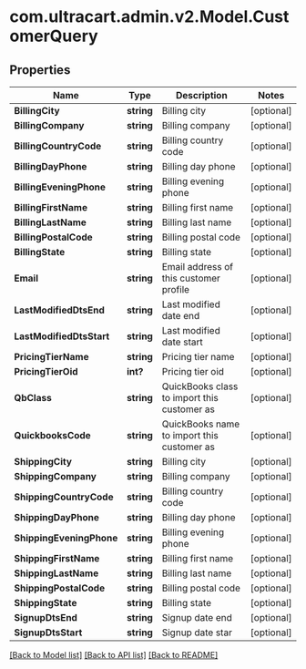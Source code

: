 # com.ultracart.admin.v2.Model.CustomerQuery
## Properties

Name | Type | Description | Notes
------------ | ------------- | ------------- | -------------
**BillingCity** | **string** | Billing city | [optional] 
**BillingCompany** | **string** | Billing company | [optional] 
**BillingCountryCode** | **string** | Billing country code | [optional] 
**BillingDayPhone** | **string** | Billing day phone | [optional] 
**BillingEveningPhone** | **string** | Billing evening phone | [optional] 
**BillingFirstName** | **string** | Billing first name | [optional] 
**BillingLastName** | **string** | Billing last name | [optional] 
**BillingPostalCode** | **string** | Billing postal code | [optional] 
**BillingState** | **string** | Billing state | [optional] 
**Email** | **string** | Email address of this customer profile | [optional] 
**LastModifiedDtsEnd** | **string** | Last modified date end | [optional] 
**LastModifiedDtsStart** | **string** | Last modified date start | [optional] 
**PricingTierName** | **string** | Pricing tier name | [optional] 
**PricingTierOid** | **int?** | Pricing tier oid | [optional] 
**QbClass** | **string** | QuickBooks class to import this customer as | [optional] 
**QuickbooksCode** | **string** | QuickBooks name to import this customer as | [optional] 
**ShippingCity** | **string** | Billing city | [optional] 
**ShippingCompany** | **string** | Billing company | [optional] 
**ShippingCountryCode** | **string** | Billing country code | [optional] 
**ShippingDayPhone** | **string** | Billing day phone | [optional] 
**ShippingEveningPhone** | **string** | Billing evening phone | [optional] 
**ShippingFirstName** | **string** | Billing first name | [optional] 
**ShippingLastName** | **string** | Billing last name | [optional] 
**ShippingPostalCode** | **string** | Billing postal code | [optional] 
**ShippingState** | **string** | Billing state | [optional] 
**SignupDtsEnd** | **string** | Signup date end | [optional] 
**SignupDtsStart** | **string** | Signup date star | [optional] 


[[Back to Model list]](../README.md#documentation-for-models) [[Back to API list]](../README.md#documentation-for-api-endpoints) [[Back to README]](../README.md)


